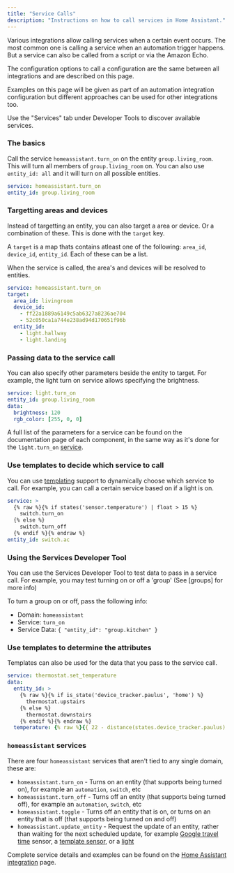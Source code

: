 ```yaml
---
title: "Service Calls"
description: "Instructions on how to call services in Home Assistant."
---
```


Various integrations allow calling services when a certain event occurs. The most common one is calling a service when an automation trigger happens. But a service can also be called from a script or via the Amazon Echo.

The configuration options to call a configuration are the same between all integrations and are described on this page.

Examples on this page will be given as part of an automation integration configuration but different approaches can be used for other integrations too.

<div class='note'>
Use the "Services" tab under Developer Tools to discover available services.
</div>

### The basics

Call the service `homeassistant.turn_on` on the entity `group.living_room`. This will turn all members of `group.living_room` on. You can also use `entity_id: all` and it will turn on all possible entities.

```yaml
service: homeassistant.turn_on
entity_id: group.living_room
```

### Targetting areas and devices

Instead of targetting an entity, you can also target a area or device. Or a combination of these.
This is done with the `target` key.

A `target` is a map thats contains atleast one of the following: `area_id`, `device_id`, `entity_id`.
Each of these can be a list.

When the service is called, the area's and devices will be resolved to entities.

```yaml
service: homeassistant.turn_on
target:
  area_id: livingroom
  device_id:
    - ff22a1889a6149c5ab6327a8236ae704
    - 52c050ca1a744e238ad94d170651f96b
  entity_id:
    - light.hallway
    - light.landing
```

### Passing data to the service call

You can also specify other parameters beside the entity to target. For example, the light turn on service allows specifying the brightness.

```yaml
service: light.turn_on
entity_id: group.living_room
data:
  brightness: 120
  rgb_color: [255, 0, 0]
```

A full list of the parameters for a service can be found on the documentation page of each component, in the same way as it's done for the `light.turn_on` [service](/integrations/light/#service-lightturn_on).

### Use templates to decide which service to call

You can use [templating] support to dynamically choose which service to call. For example, you can call a certain service based on if a light is on.

```yaml
service: >
  {% raw %}{% if states('sensor.temperature') | float > 15 %}
    switch.turn_on
  {% else %}
    switch.turn_off
  {% endif %}{% endraw %}
entity_id: switch.ac
```

### Using the Services Developer Tool

You can use the Services Developer Tool to test data to pass in a service call.
For example, you may test turning on or off a 'group' (See [groups] for more info)

To turn a group on or off, pass the following info:
- Domain: `homeassistant`
- Service: `turn_on`
- Service Data: `{ "entity_id": "group.kitchen" }`

### Use templates to determine the attributes

Templates can also be used for the data that you pass to the service call.

```yaml
service: thermostat.set_temperature
data:
  entity_id: >
    {% raw %}{% if is_state('device_tracker.paulus', 'home') %}
      thermostat.upstairs
    {% else %}
      thermostat.downstairs
    {% endif %}{% endraw %}
  temperature: {% raw %}{{ 22 - distance(states.device_tracker.paulus) }}{% endraw %}
```

### `homeassistant` services

There are four `homeassistant` services that aren't tied to any single domain, these are:

* `homeassistant.turn_on` - Turns on an entity (that supports being turned on), for example an `automation`, `switch`, etc
* `homeassistant.turn_off` - Turns off an entity (that supports being turned off), for example an `automation`, `switch`, etc
* `homeassistant.toggle` - Turns off an entity that is on, or turns on an entity that is off (that supports being turned on and off)
* `homeassistant.update_entity` - Request the update of an entity, rather than waiting for the next scheduled update, for example [Google travel time] sensor, a [template sensor], or a [light]

Complete service details and examples can be found on the [Home Assistant integration][homeassistant-integration-services] page.

[templating]: /topics/templating/
[google travel time]: /integrations/google_travel_time/
[template sensor]: /integrations/template/
[light]: /integrations/light/
[homeassistant-integration-services]: /integrations/homeassistant#services
